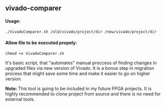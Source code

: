 <h2>vivado-comparer</h2>

<h4>Usage:</h4>
<pre><code>./VivadoComparer.sh /old/vivado/project/dir /new/vivado/project/dir</code></pre>

<h4>Allow file to be executed propely:</h4>
<pre><code>chmod +x VivadoComparer.sh</code></pre>

<p>It's basic script, that "automates" manual proccess of finding changes in upgraded files via new version of Vivado. It is a bonus step in migration process that might save some time and make it easier to go on higher version.<p>

<p><b>Note: </b>This tool is going to be included in my future FPGA projects. It is highly recommended to clone project from source and there is no need for external tools.</p>
